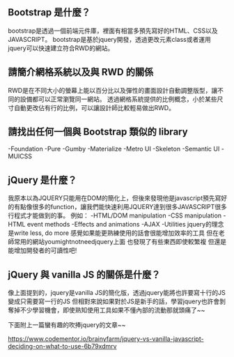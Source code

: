 ## Bootstrap 是什麼？
 bootstrap是透過一個前端元件庫，裡面有相當多預先寫好的HTML、CSS以及JAVASCRIPT。
 bootstrap是基於jquery開發，透過更改元素class或者運用jquery可以快速建立符合RWD的網站。


## 請簡介網格系統以及與 RWD 的關係
 RWD是在不同大小的螢幕上能以百分比以及彈性的畫面設計自動調整版型，讓不同的設備都可以正常瀏覽同一網站。
 透過網格系統提供的比例概念，小於某些尺寸自動更改佔有行的比例，可以讓設計師比較輕易做出RWD。


## 請找出任何一個與 Bootstrap 類似的 library
 -Foundation
 -Pure
 -Gumby
 -Materialize
 -Metro UI
 -Skeleton
 -Semantic UI
 -MUICSS

## jQuery 是什麼？
 我原本以為JQUERY只能用在DOM的簡化上，但後來發現他是javascript預先寫好的有點像很多的function，讓我們能快速利用JQUERY達到很多JAVASCRIPT很多行程式才能做到的事。
 例如：
 -HTML/DOM manipulation
 -CSS manipulation
 -HTML event methods
 -Effects and animations
 -AJAX
 -Utilities
 jquery的理念是write less, do more
 感覺如果能更熟練使用的話會很能增加效率的工具
 但在老師常用的網站youmightnotneedjquery上面
 也發現了有些東西即使較繁複
 但還是能增加開發者的可讀性吧!

## jQuery 與 vanilla JS 的關係是什麼？

 像上面提到的，jquery是vanilla JS的簡化版，透過jquery能將也許要寫十行的JS變成只需要寫一行的JS
 但相對來說如果對於JS是新手的話，學習jquery也許會剝奪掉不少學習機會，即使熟知使用工具如果不懂內部的流動那就頭痛了~~
 
 下面附上一篇蠻有趣的吹捧jquery的文章~~

 https://www.codementor.io/brainyfarm/jquery-vs-vanilla-javascript-deciding-on-what-to-use-6b79xdmrv
